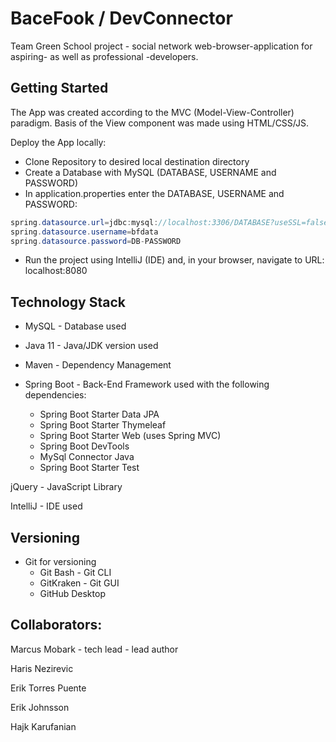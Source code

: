 # BaceFook / DevConnector

Team Green School project - social network web-browser-application for aspiring- as well as professional -developers.

## Getting Started
The App was created according to the MVC (Model-View-Controller) paradigm. Basis of the View component was made using HTML/CSS/JS.

Deploy the App locally:

* Clone Repository to desired local destination directory
* Create a Database with MySQL (DATABASE, USERNAME and PASSWORD)
* In application.properties enter the DATABASE, USERNAME and PASSWORD:
```Java
spring.datasource.url=jdbc:mysql://localhost:3306/DATABASE?useSSL=false&serverTimezone=UTC
spring.datasource.username=bfdata
spring.datasource.password=DB-PASSWORD
```
* Run the project using IntelliJ (IDE) and, in your browser, navigate to URL: localhost:8080

## Technology Stack
* MySQL - Database used

* Java 11 - Java/JDK version used

* Maven - Dependency Management

* Spring Boot - Back-End Framework used with the following dependencies:
  * Spring Boot Starter Data JPA
  * Spring Boot Starter Thymeleaf
  * Spring Boot Starter Web (uses Spring MVC)
  * Spring Boot DevTools
  * MySql Connector Java
  * Spring Boot Starter Test

jQuery - JavaScript Library

IntelliJ - IDE used

## Versioning
* Git for versioning
  * Git Bash - Git CLI
  * GitKraken - Git GUI
  * GitHub Desktop

## Collaborators:
Marcus Mobark - tech lead - lead author
 
 Haris Nezirevic
 
 Erik Torres Puente
  
 Erik Johnsson
  
 Hajk Karufanian
 
